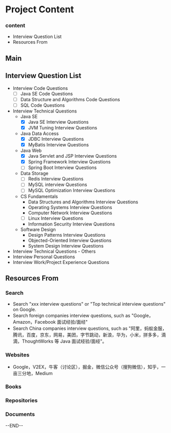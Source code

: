 # Project Content

### content

- Interview Question List
- Resources From

## Main

## Interview Question List

- Interview Code Questions
  - [ ] Java SE Code Questions
  - [ ] Data Structure and Algorithms Code Questions
  - [ ] SQL Code Questions
- Interview Technical Questions
  - Java SE
    - [x] Java SE Interview Questions
    - [x] JVM Tuning Interview Questions
  - Java Data Access
    - [x] JDBC Interview Questions
    - [x] MyBatis Interview Questions
  - Java Web
    - [x] Java Servlet and JSP Interview Questions
    - [x] Spring Framework Interview Questions
    - [ ] Spring Boot Interview Questions
  - Data Storage
    - [ ] Redis Interview Questions
    - [ ] MySQL interview Questions
    - [ ] MySQL Optimization Interview Questions
  - CS Fundamentals
    - Data Structures and Algorithms Interview Questions
    - Operating Systems Interview Questions
    - Computer Network Interview Questions
    - [ ] Linux Interview Questions
    - Information Security Interview Questions
  - Software Design
    - Design Patterns Interview Questions
    - Objected-Oriented Interview Questions
    - System Design Interview Questions
- Interview Technical Questions - Others
- Interview Personal Questions
- Interview Work/Project Experience Questions

## Resources From

### Search

- Search "xxx interview questions" or "Top technical interview questions" on Google.
- Search foreign companies interview questions, such as "Google，Amazon，Facebook 面试经验/面经"
- Search China companies interview questions,  such as "阿里，蚂蚁金服，腾讯，百度，京东，网易，美团，字节跳动，新浪，华为，小米，拼多多，滴滴，ThoughtWorks 等 Java 面试经验/面经"。

### Websites

- Google，V2EX，牛客（讨论区），掘金，微信公众号（搜狗微信），知乎，一亩三分地，Medium

### Books

### Repositories 

### Documents



--END--